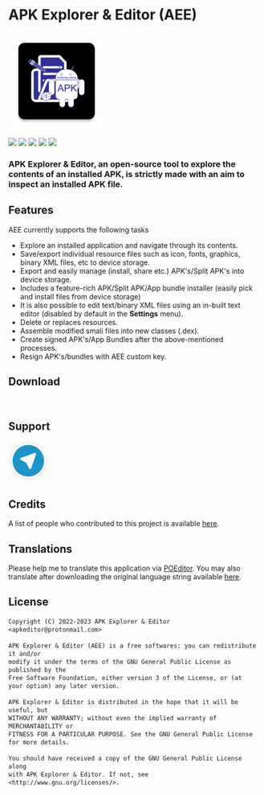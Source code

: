 # APK Explorer & Editor (AEE)

![AEE](app/src/main/res/mipmap-xxxhdpi/ic_launcher.png?raw=true)

[![](https://img.shields.io/badge/APK%20Explorer%20&%20Editor%20(AEE)-v0.24-green)](https://github.com/apk-editor/APK-Explorer-Editor/releases)
![](https://img.shields.io/github/downloads/apk-editor/APK-Explorer-Editor/total)
![](https://img.shields.io/github/languages/top/apk-editor/APK-Explorer-Editor)
![](https://img.shields.io/github/contributors/apk-editor/APK-Explorer-Editor)
![](https://img.shields.io/github/license/apk-editor/APK-Explorer-Editor)

### APK Explorer & Editor, an open-source tool to explore the contents of an installed APK, is strictly made with an aim to inspect an installed APK file.

## Features
AEE currently supports the following tasks
* Explore an installed application and navigate through its contents.
* Save/export individual resource files such as icon, fonts, graphics, binary XML files, etc to device storage.
* Export and easily manage (install, share etc.) APK's/Split APK's into device storage.
* Includes a feature-rich APK/Split APK/App bundle installer (easily pick and install files from device storage)
* It is also possible to edit text/binary XML files using an in-built text editor (disabled by default in the <b>Settings</b> menu).
* Delete or replaces resources.
* Assemble modified smali files into new classes (.dex).
* Create signed APK's/App Bundles after the above-mentioned processes.
* Resign APK's/bundles with AEE custom key.

## Download
[<img src="https://play.google.com/intl/en_us/badges/images/generic/en-play-badge.png"
     alt="" height="80">](https://play.google.com/store/apps/details?id=com.apk.explorer)
[<img src="https://fdroid.gitlab.io/artwork/badge/get-it-on.png"
               alt=""
               height="80">](https://f-droid.org/packages/com.apk.editor/)
[<img src="https://gitlab.com/IzzyOnDroid/repo/-/raw/master/assets/IzzyOnDroid.png"
          alt=""
          height="80">](https://apt.izzysoft.de/fdroid/index/apk/com.apk.editor)
[<img src="https://i.ibb.co/q0mdc4Z/get-it-on-github.png"
                    alt="" height="80">](https://github.com/apk-editor/APK-Explorer-Editor/releases)

## Support
[<img src="https://github.com/SmartPack/SmartPack.github.io/blob/master/assets/pic006.png?raw=true"
     alt=""
     height="80">](https://t.me/apkexplorer)

## Credits
A list of people who contributed to this project is available [here](Credits.md).

## Translations
Please help me to translate this application via [POEditor](https://poeditor.com/join/project?hash=QztabxONOp). You may also translate after downloading the original language string available [here](app/src/main/res/values/strings.xml).

## License

    Copyright (C) 2022-2023 APK Explorer & Editor <apkeditor@protonmail.com>

    APK Explorer & Editor (AEE) is a free softwares: you can redistribute it and/or
    modify it under the terms of the GNU General Public License as published by the
    Free Software Foundation, either version 3 of the License, or (at
    your option) any later version.

    APK Explorer & Editor is distributed in the hope that it will be useful, but
    WITHOUT ANY WARRANTY; without even the implied warranty of MERCHANTABILITY or
    FITNESS FOR A PARTICULAR PURPOSE. See the GNU General Public License
    for more details.

    You should have received a copy of the GNU General Public License along
    with APK Explorer & Editor. If not, see <http://www.gnu.org/licenses/>.